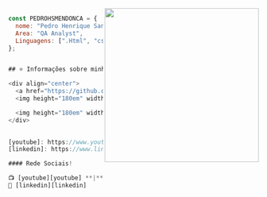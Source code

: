 
<img align="right" width="310" src="https://i2.wp.com/allhtaccess.info/wp-content/uploads/2018/03/programming.gif?fit=1281%2C716&ssl=1" />

```JavaScript
const PEDROHSMENDONCA = {
  nome: "Pedro Henrique Santos Mendonca",
  Area: "QA Analyst",
  Linguagens: [".Html", "css", "aprendendo cada dia mais"],
};


## ⭐ Informações sobre minha conta GitHub

<div align="center">
  <a href="https://github.com/WilliamDosSantos">
  <img height="180em" width="400em" src="https://github-readme-stats.vercel.app/api?username=WilliamDosSantos&theme=dracula&show_icons=true"/>

  <img height="180em" width="400em" src="https://github-readme-stats.vercel.app/api/top-langs/?username=WilliamDosSantos&layout=compact&langs_count=7&theme=dracula"/>
</div>
  

[youtube]: https://www.youtube.com/channel/UCLTb4X0OBfp9rRGkhOcktbQ
[linkedin]: https://www.linkedin.com/in/william-l-9b6625102/

#### Rede Sociais!

📺 [youtube][youtube] **|** 
👔 [linkedin][linkedin]
